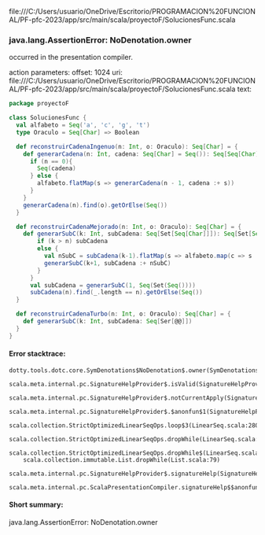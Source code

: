 file:///C:/Users/usuario/OneDrive/Escritorio/PROGRAMACION%20FUNCIONAL/PF-pfc-2023/app/src/main/scala/proyectoF/SolucionesFunc.scala
### java.lang.AssertionError: NoDenotation.owner

occurred in the presentation compiler.

action parameters:
offset: 1024
uri: file:///C:/Users/usuario/OneDrive/Escritorio/PROGRAMACION%20FUNCIONAL/PF-pfc-2023/app/src/main/scala/proyectoF/SolucionesFunc.scala
text:
```scala
package proyectoF

class SolucionesFunc {
  val alfabeto = Seq('a', 'c', 'g', 't')
  type Oraculo = Seq[Char] => Boolean 

  def reconstruirCadenaIngenuo(n: Int, o: Oraculo): Seq[Char] = {
    def generarCadena(n: Int, cadena: Seq[Char] = Seq()): Seq[Seq[Char]] = {
      if (n == 0){
        Seq(cadena)
      } else {
        alfabeto.flatMap(s => generarCadena(n - 1, cadena :+ s))
      }
    }
    generarCadena(n).find(o).getOrElse(Seq())
  }

  def reconstruirCadenaMejorado(n: Int, o: Oraculo): Seq[Char] = {
    def generarSubC(k: Int, subCadena: Seq[Set[Seq[Char]]]): Seq[Set[Seq[Char]]] = {
        if (k > n) subCadena
        else {
          val nSubC = subCadena(k-1).flatMap(s => alfabeto.map(c => s :+ c)).filter(o)
          generarSubC(k+1, subCadena :+ nSubC)
        }
      }
      val subCadena = generarSubC(1, Seq(Set(Seq())))
      subCadena(n).find(_.length == n).getOrElse(Seq())
  }

  def reconstruirCadenaTurbo(n: Int, o: Oraculo): Seq[Char] = {
    def generarSubC(k: Int, subCadena: Seq[Ser[@@]])
  }
}

```



#### Error stacktrace:

```
dotty.tools.dotc.core.SymDenotations$NoDenotation$.owner(SymDenotations.scala:2582)
	scala.meta.internal.pc.SignatureHelpProvider$.isValid(SignatureHelpProvider.scala:83)
	scala.meta.internal.pc.SignatureHelpProvider$.notCurrentApply(SignatureHelpProvider.scala:94)
	scala.meta.internal.pc.SignatureHelpProvider$.$anonfun$1(SignatureHelpProvider.scala:48)
	scala.collection.StrictOptimizedLinearSeqOps.loop$3(LinearSeq.scala:280)
	scala.collection.StrictOptimizedLinearSeqOps.dropWhile(LinearSeq.scala:282)
	scala.collection.StrictOptimizedLinearSeqOps.dropWhile$(LinearSeq.scala:278)
	scala.collection.immutable.List.dropWhile(List.scala:79)
	scala.meta.internal.pc.SignatureHelpProvider$.signatureHelp(SignatureHelpProvider.scala:48)
	scala.meta.internal.pc.ScalaPresentationCompiler.signatureHelp$$anonfun$1(ScalaPresentationCompiler.scala:388)
```
#### Short summary: 

java.lang.AssertionError: NoDenotation.owner